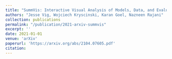 ```yaml
---
title: "SummVis: Interactive Visual Analysis of Models, Data, and Evaluation for Text Summarization"
authors: "Jesse Vig, Wojciech Kryscinski, Karan Goel, Nazneen Rajani"
collection: publications
permalink: "/publication/2021-arxiv-summvis"
excerpt: ''
date: 2021-01-01
venue: 'arXiv'
paperurl: 'https://arxiv.org/abs/2104.07605.pdf'
citation:
---
```

